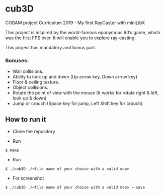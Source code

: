 # cub3D
CODAM project Curriculum 2019 - My first RayCaster with miniLibX

This project is inspired by the world-famous eponymous 90’s game, which
was the first FPS ever. It will enable you to explore ray-casting. 

This project has mandatory and bonus part.

### Bonuses:
- Wall collisions.
- Ability to look up and down (Up arrow key, Down arrow key)
- Floor & ceiling texture.
- Object collisions.
- Rotate the point of view with the mouse (It works for rotate right & left, look up & down)
- Jump or crouch (Space key for jump, Left Shift key for crouch)


## How to run it

- Clone the repository

- Run 
```
$ make
```
- Run
```
$ ./cub3D ./<file name of your choise with a valid map>
```
- For screenshot
```
$ ./cub3D ./<file name of your choise with a valid map> --save
```
